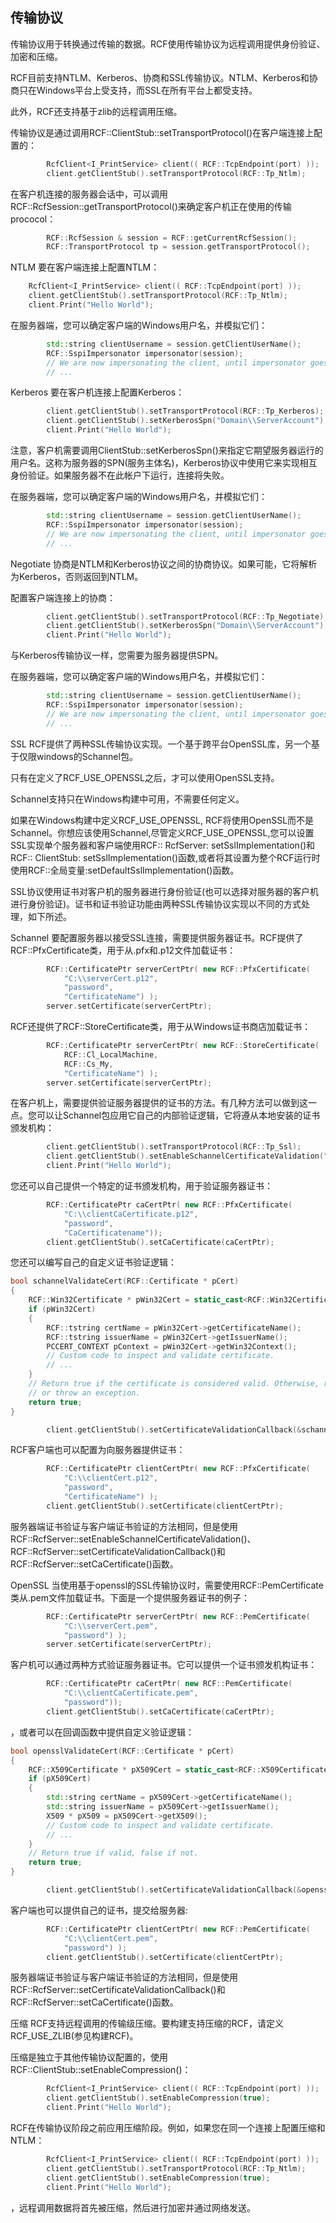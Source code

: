 <!--
 * @Author: haoluo
 * @Date: 2019-07-16 09:18:41
 * @LastEditors: haoluo
 * @LastEditTime: 2019-07-16 10:03:13
 * @Description: file content
 -->
## 传输协议
传输协议用于转换通过传输的数据。RCF使用传输协议为远程调用提供身份验证、加密和压缩。

RCF目前支持NTLM、Kerberos、协商和SSL传输协议。NTLM、Kerberos和协商只在Windows平台上受支持，而SSL在所有平台上都受支持。

此外，RCF还支持基于zlib的远程调用压缩。

传输协议是通过调用RCF::ClientStub::setTransportProtocol()在客户端连接上配置的：
```cpp
        RcfClient<I_PrintService> client(( RCF::TcpEndpoint(port) ));
        client.getClientStub().setTransportProtocol(RCF::Tp_Ntlm);
```
在客户机连接的服务器会话中，可以调用RCF::RcfSession::getTransportProtocol()来确定客户机正在使用的传输prococol：
```cpp
        RCF::RcfSession & session = RCF::getCurrentRcfSession();
        RCF::TransportProtocol tp = session.getTransportProtocol();
```
NTLM
要在客户端连接上配置NTLM：
```cpp
    RcfClient<I_PrintService> client(( RCF::TcpEndpoint(port) ));
    client.getClientStub().setTransportProtocol(RCF::Tp_Ntlm);
    client.Print("Hello World");
```
在服务器端，您可以确定客户端的Windows用户名，并模拟它们：
```cpp
        std::string clientUsername = session.getClientUserName();
        RCF::SspiImpersonator impersonator(session);
        // We are now impersonating the client, until impersonator goes out of scope.
        // ...
```
Kerberos
要在客户机连接上配置Kerberos：
```cpp
        client.getClientStub().setTransportProtocol(RCF::Tp_Kerberos);
        client.getClientStub().setKerberosSpn("Domain\\ServerAccount");
        client.Print("Hello World");
```
注意，客户机需要调用ClientStub::setKerberosSpn()来指定它期望服务器运行的用户名。这称为服务器的SPN(服务主体名)，Kerberos协议中使用它来实现相互身份验证。如果服务器不在此帐户下运行，连接将失败。

在服务器端，您可以确定客户端的Windows用户名，并模拟它们：
```cpp
        std::string clientUsername = session.getClientUserName();
        RCF::SspiImpersonator impersonator(session);
        // We are now impersonating the client, until impersonator goes out of scope.
        // ...
```
Negotiate
协商是NTLM和Kerberos协议之间的协商协议。如果可能，它将解析为Kerberos，否则返回到NTLM。

配置客户端连接上的协商：
```cpp
        client.getClientStub().setTransportProtocol(RCF::Tp_Negotiate);
        client.getClientStub().setKerberosSpn("Domain\\ServerAccount");
        client.Print("Hello World");
```
与Kerberos传输协议一样，您需要为服务器提供SPN。

在服务器端，您可以确定客户端的Windows用户名，并模拟它们：
```cpp
        std::string clientUsername = session.getClientUserName();
        RCF::SspiImpersonator impersonator(session);
        // We are now impersonating the client, until impersonator goes out of scope.
        // ...
```
SSL
RCF提供了两种SSL传输协议实现。一个基于跨平台OpenSSL库，另一个基于仅限windows的Schannel包。

只有在定义了RCF_USE_OPENSSL之后，才可以使用OpenSSL支持。

Schannel支持只在Windows构建中可用，不需要任何定义。

如果在Windows构建中定义RCF_USE_OPENSSL, RCF将使用OpenSSL而不是Schannel。你想应该使用Schannel,尽管定义RCF_USE_OPENSSL,您可以设置SSL实现单个服务器和客户端使用RCF:: RcfServer: setSslImplementation()和RCF:: ClientStub: setSslImplementation()函数,或者将其设置为整个RCF运行时使用RCF::全局变量:setDefaultSslImplementation()函数。

SSL协议使用证书对客户机的服务器进行身份验证(也可以选择对服务器的客户机进行身份验证)。证书和证书验证功能由两种SSL传输协议实现以不同的方式处理，如下所述。

Schannel
要配置服务器以接受SSL连接，需要提供服务器证书。RCF提供了RCF::PfxCertificate类，用于从.pfx和.p12文件加载证书：
```cpp
        RCF::CertificatePtr serverCertPtr( new RCF::PfxCertificate(
            "C:\\serverCert.p12", 
            "password", 
            "CertificateName") );
        server.setCertificate(serverCertPtr);
```
RCF还提供了RCF::StoreCertificate类，用于从Windows证书商店加载证书：
```cpp
        RCF::CertificatePtr serverCertPtr( new RCF::StoreCertificate(
            RCF::Cl_LocalMachine,
            RCF::Cs_My,
            "CertificateName") );
        server.setCertificate(serverCertPtr);
```
在客户机上，需要提供验证服务器提供的证书的方法。有几种方法可以做到这一点。您可以让Schannel包应用它自己的内部验证逻辑，它将遵从本地安装的证书颁发机构：
```cpp
        client.getClientStub().setTransportProtocol(RCF::Tp_Ssl);
        client.getClientStub().setEnableSchannelCertificateValidation("CertificateName");
        client.Print("Hello World");
```
您还可以自己提供一个特定的证书颁发机构，用于验证服务器证书：
```cpp
        RCF::CertificatePtr caCertPtr( new RCF::PfxCertificate(
            "C:\\clientCaCertificate.p12", 
            "password", 
            "CaCertificatename"));
        client.getClientStub().setCaCertificate(caCertPtr);
```
您还可以编写自己的自定义证书验证逻辑：
```cpp
bool schannelValidateCert(RCF::Certificate * pCert)
{
    RCF::Win32Certificate * pWin32Cert = static_cast<RCF::Win32Certificate *>(pCert);
    if (pWin32Cert)
    {
        RCF::tstring certName = pWin32Cert->getCertificateName();
        RCF::tstring issuerName = pWin32Cert->getIssuerName();
        PCCERT_CONTEXT pContext = pWin32Cert->getWin32Context();
        // Custom code to inspect and validate certificate.
        // ...
    }
    // Return true if the certificate is considered valid. Otherwise, return false,
    // or throw an exception.
    return true;
}
```
```cpp
        client.getClientStub().setCertificateValidationCallback(&schannelValidateCert);
```
RCF客户端也可以配置为向服务器提供证书：
```cpp
        RCF::CertificatePtr clientCertPtr( new RCF::PfxCertificate(
            "C:\\clientCert.p12", 
            "password", 
            "CertificateName") );
        client.getClientStub().setCertificate(clientCertPtr);
```
服务器端证书验证与客户端证书验证的方法相同，但是使用RCF::RcfServer::setEnableSchannelCertificateValidation()、RCF::RcfServer::setCertificateValidationCallback()和RCF::RcfServer::setCaCertificate()函数。

OpenSSL
当使用基于openssl的SSL传输协议时，需要使用RCF::PemCertificate类从.pem文件加载证书。下面是一个提供服务器证书的例子：
```cpp
        RCF::CertificatePtr serverCertPtr( new RCF::PemCertificate(
            "C:\\serverCert.pem", 
            "password") );
        server.setCertificate(serverCertPtr);
```
客户机可以通过两种方式验证服务器证书。它可以提供一个证书颁发机构证书：
```cpp
        RCF::CertificatePtr caCertPtr( new RCF::PemCertificate(
            "C:\\clientCaCertificate.pem", 
            "password"));
        client.getClientStub().setCaCertificate(caCertPtr);
```
，或者可以在回调函数中提供自定义验证逻辑：
```cpp
bool opensslValidateCert(RCF::Certificate * pCert)
{
    RCF::X509Certificate * pX509Cert = static_cast<RCF::X509Certificate *>(pCert);
    if (pX509Cert)
    {
        std::string certName = pX509Cert->getCertificateName();
        std::string issuerName = pX509Cert->getIssuerName();
        X509 * pX509 = pX509Cert->getX509();
        // Custom code to inspect and validate certificate.
        // ...
    }
    // Return true if valid, false if not.
    return true;
}
```
```cpp
        client.getClientStub().setCertificateValidationCallback(&opensslValidateCert);
```
客户端也可以提供自己的证书，提交给服务器:
```cpp
        RCF::CertificatePtr clientCertPtr( new RCF::PemCertificate(
            "C:\\clientCert.pem", 
            "password") );
        client.getClientStub().setCertificate(clientCertPtr);
```
服务器端证书验证与客户端证书验证的方法相同，但是使用RCF::RcfServer::setCertificateValidationCallback()和RCF::RcfServer::setCaCertificate()函数。

压缩
RCF支持远程调用的传输级压缩。要构建支持压缩的RCF，请定义RCF_USE_ZLIB(参见构建RCF)。

压缩是独立于其他传输协议配置的，使用RCF::ClientStub::setEnableCompression()：
```cpp
        RcfClient<I_PrintService> client(( RCF::TcpEndpoint(port) ));
        client.getClientStub().setEnableCompression(true);
        client.Print("Hello World");
```
RCF在传输协议阶段之前应用压缩阶段。例如，如果您在同一个连接上配置压缩和NTLM：
```cpp
        RcfClient<I_PrintService> client(( RCF::TcpEndpoint(port) ));
        client.getClientStub().setTransportProtocol(RCF::Tp_Ntlm);      
        client.getClientStub().setEnableCompression(true);
        client.Print("Hello World");
```
，远程调用数据将首先被压缩，然后进行加密并通过网络发送。